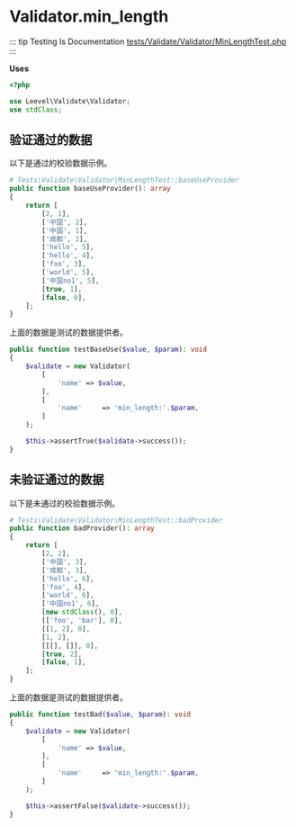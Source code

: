 # Validator.min_length

::: tip Testing Is Documentation
[tests/Validate/Validator/MinLengthTest.php](https://github.com/hunzhiwange/framework/blob/master/tests/Validate/Validator/MinLengthTest.php)
:::
    
**Uses**

``` php
<?php

use Leevel\Validate\Validator;
use stdClass;
```

## 验证通过的数据

以下是通过的校验数据示例。

``` php
# Tests\Validate\Validator\MinLengthTest::baseUseProvider
public function baseUseProvider(): array
{
    return [
        [2, 1],
        ['中国', 2],
        ['中国', 1],
        ['成都', 2],
        ['hello', 5],
        ['hello', 4],
        ['foo', 3],
        ['world', 5],
        ['中国no1', 5],
        [true, 1],
        [false, 0],
    ];
}
```

上面的数据是测试的数据提供者。


``` php
public function testBaseUse($value, $param): void
{
    $validate = new Validator(
        [
            'name' => $value,
        ],
        [
            'name'     => 'min_length:'.$param,
        ]
    );

    $this->assertTrue($validate->success());
}
```
    
## 未验证通过的数据

以下是未通过的校验数据示例。

``` php
# Tests\Validate\Validator\MinLengthTest::badProvider
public function badProvider(): array
{
    return [
        [2, 2],
        ['中国', 3],
        ['成都', 3],
        ['hello', 6],
        ['foo', 4],
        ['world', 6],
        ['中国no1', 6],
        [new stdClass(), 0],
        [['foo', 'bar'], 0],
        [[1, 2], 0],
        [1, 2],
        [[[], []], 0],
        [true, 2],
        [false, 1],
    ];
}
```

上面的数据是测试的数据提供者。


``` php
public function testBad($value, $param): void
{
    $validate = new Validator(
        [
            'name' => $value,
        ],
        [
            'name'     => 'min_length:'.$param,
        ]
    );

    $this->assertFalse($validate->success());
}
```